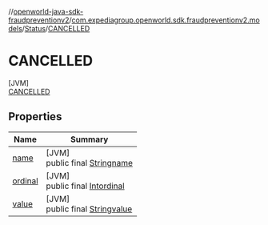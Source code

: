 //[openworld-java-sdk-fraudpreventionv2](../../../../index.md)/[com.expediagroup.openworld.sdk.fraudpreventionv2.models](../../index.md)/[Status](../index.md)/[CANCELLED](index.md)

# CANCELLED

[JVM]\
[CANCELLED](index.md)

## Properties

| Name | Summary |
|---|---|
| [name](../../-verification-type/_3_-d-s/index.md#-372974862%2FProperties%2F-1883119931) | [JVM]<br>public final [String](https://kotlinlang.org/api/latest/jvm/stdlib/kotlin/-string/index.html)[name](../../-verification-type/_3_-d-s/index.md#-372974862%2FProperties%2F-1883119931) |
| [ordinal](../../-verification-type/_3_-d-s/index.md#-739389684%2FProperties%2F-1883119931) | [JVM]<br>public final [Int](https://kotlinlang.org/api/latest/jvm/stdlib/kotlin/-int/index.html)[ordinal](../../-verification-type/_3_-d-s/index.md#-739389684%2FProperties%2F-1883119931) |
| [value](../-c-h-a-n-g-e_-f-a-i-l-e-d/index.md#-1241231854%2FProperties%2F-1883119931) | [JVM]<br>public final [String](https://kotlinlang.org/api/latest/jvm/stdlib/kotlin/-string/index.html)[value](../-c-h-a-n-g-e_-f-a-i-l-e-d/index.md#-1241231854%2FProperties%2F-1883119931) |
